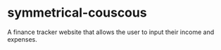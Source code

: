 # symmetrical-couscous
A finance tracker website that allows the user to input their income and expenses.
